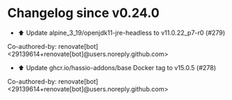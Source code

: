 # Changelog since v0.24.0
- ⬆️ Update alpine_3_19/openjdk11-jre-headless to v11.0.22_p7-r0 (#279)

Co-authored-by: renovate[bot] <29139614+renovate[bot]@users.noreply.github.com> 
- ⬆️ Update ghcr.io/hassio-addons/base Docker tag to v15.0.5 (#278)

Co-authored-by: renovate[bot] <29139614+renovate[bot]@users.noreply.github.com> 

